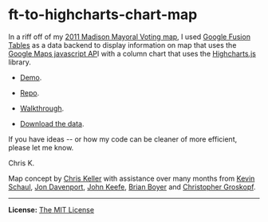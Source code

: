 # ft-to-highcharts-chart-map

In a riff off of my [2011 Madison Mayoral Voting map](https://github.com/chrislkeller/2011-Madison-Mayoral-Voting), I used [Google Fusion Tables](http://www.google.com/fusiontables/) as a data backend to display information on map that uses the [Google Maps javascript AP](http://code.google.com/apis/maps/documentation/javascript/)I with a column chart that uses the [Highcharts.js](http://www.highcharts.com/) library.

- [Demo](http://projects.chrislkeller.com/demos/ft-to-highcharts-chart-map).

- [Repo](https://github.com/chrislkeller/ft-as-highcharts-datasource).

- [Walkthrough](http://www.chrislkeller.com/post/32760141381/walkthrough-using-fusiontables-to-power-highc).

- [Download the data](https://www.google.com/fusiontables/DataSource?docid=1nsgSp3jNmPIdcy602joFVQMTtuZHfHIeDvaHnQ&hl=en_US).

If you have ideas -- or how my code can be cleaner of more efficient, please let me know.

Chris K.

Map concept by [Chris Keller](https://twitter.com/#!/ChrisLKeller) with assistance over many months from [Kevin Schaul](https://twitter.com/#!/kevinschaul), [Jon Davenport](http://twitter.com/#!/jondavenport1), [John Keefe](http://twitter.com/jfkeefe), [Brian Boyer](http://twitter.com/#!/brianboyer) and [Christopher Groskopf](http://twitter.com/#!/onyxfish).

----

**License:** [The MIT License](http://opensource.org/licenses/MIT)